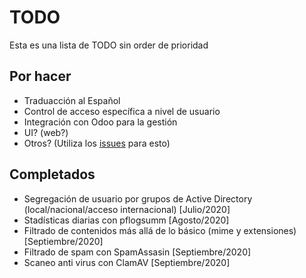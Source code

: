 # TODO

Esta es una lista de TODO sin order de prioridad

## Por hacer

- Traduacción al Español
- Control de acceso específica a nivel de usuario
- Integración con Odoo para la gestión
- UI? (web?)
- Otros? (Utiliza los [issues](https://github.com/stdevPavelmc/mailad/issues) para esto)

## Completados

- Segregación de usuario por grupos de Active Directory (local/nacional/acceso internacional) [Julio/2020]
- Stadísticas diarias con pflogsumm [Agosto/2020]
- Filtrado de contenidos más allá de lo básico (mime y extensiones) [Septiembre/2020]
- Filtrado de spam con SpamAssasin [Septiembre/2020]
- Scaneo anti virus con ClamAV [Septiembre/2020]

